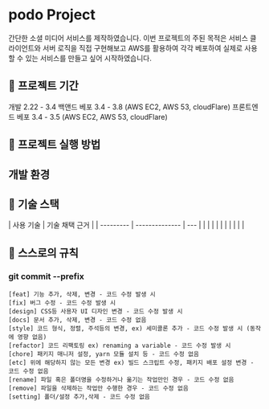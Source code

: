 # podo Project

간단한 소셜 미디어 서비스를 제작하였습니다. 이번 프로젝트의 주된 목적은 서비스 클라이언트와 서버 로직을 직접 구현해보고 AWS를 활용하여 각각 베포하여 실제로 사용할 수 있는 서비스를 만들고 싶어 시작하였습니다.

## 📅 프로젝트 기간

개발 2.22 - 3.4
백앤드 베포 3.4 - 3.8 (AWS EC2, AWS 53, cloudFlare)
프론트엔드 베포 3.4 - 3.5 (AWS EC2, AWS 53, cloudFlare)

## 🏁 프로젝트 실행 방법

## 개발 환경

## 🔧 기술 스택

| 사용 기술 | 기술 채택 근거 |
| --------- | -------------- | --- |
|           |                |
|           |                |     |
|           |                |

## 📏 스스로의 규칙

### git commit --prefix

```
[feat] 기능 추가, 삭제, 변경 - 코드 수정 발생 시
[fix] 버그 수정 - 코드 수정 발생 시
[design] CSS등 사용자 UI 디자인 변경 - 코드 수정 발생 시
[docs] 문서 추가, 삭제, 변경 - 코드 수정 없음
[style] 코드 형식, 정렬, 주석등의 변경, ex) 세미콜론 추가 - 코드 수정 발생 시 (동작에 영향 없음)
[refactor] 코드 리팩토링 ex) renaming a variable - 코드 수정 발생 시
[chore] 패키지 매니저 설정, yarn 모듈 설치 등 - 코드 수정 없음
[etc] 위에 해당하지 않는 모든 변경 ex) 빌드 스크립트 수정, 패키지 배포 설정 변경 - 코드 수정 없음
[rename] 파일 혹은 폴더명을 수정하거나 옮기는 작업만인 경우 - 코드 수정 없음
[remove] 파일을 삭제하는 작업만 수행한 경우 - 코드 수정 없음
[setting] 폴더/설정 추가,삭제 - 코드 수정 없음
```
